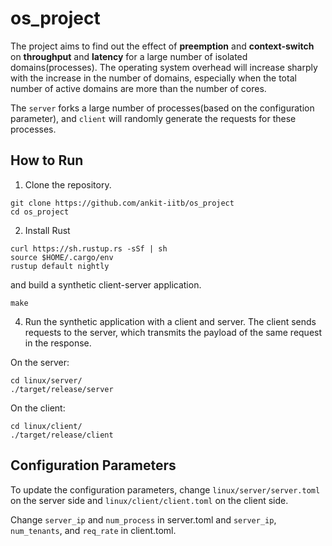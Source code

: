 # os_project

The project aims to find out the effect of **preemption** and **context-switch** on **throughput** and **latency** for a large number of isolated domains(processes). The operating system overhead will increase sharply with the increase in the number of domains, especially when the total number of active domains are more than the number of cores.

The `server` forks a large number of processes(based on the configuration parameter), and `client` will randomly generate the requests for these processes.

## How to Run

1) Clone the repository.

```
git clone https://github.com/ankit-iitb/os_project
cd os_project
```

2) Install Rust

```
curl https://sh.rustup.rs -sSf | sh
source $HOME/.cargo/env
rustup default nightly
```
and build a synthetic client-server application.
```
make
```

4) Run the synthetic application with a client and server. The client sends requests
to the server, which transmits the payload of the same request in the response.

On the server:
```
cd linux/server/
./target/release/server
```

On the client:
```
cd linux/client/
./target/release/client
```

## Configuration Parameters
To update the configuration parameters, change `linux/server/server.toml` on the server side and `linux/client/client.toml` on the client side.

 Change `server_ip` and `num_process` in server.toml and `server_ip`, `num_tenants`, and `req_rate` in client.toml.
